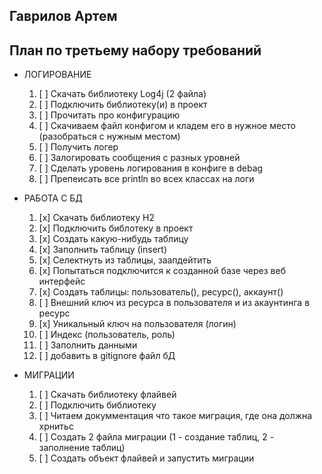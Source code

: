 ## Гаврилов Артем

## План по третьему набору требований
* ЛОГИРОВАНИЕ
    1. [ ] Скачать библиотеку Log4j (2 файла)
    2. [ ] Подключить библиотеку(и) в проект
    3. [ ] Прочитать про конфигурацию
    4. [ ] Скачиваем файл конфигом и кладем его в нужное место (разобраться с нужным местом)
    5. [ ] Получить логер
    6. [ ] Залогировать сообщения с разных уровней
    7. [ ] Сделать уровень логирования в конфиге в debag
    8. [ ] Препеисать все println во всех классах на логи

* РАБОТА С БД
    1. [x] Скачать библиотеку H2
    2. [x] Подключить библотеку в проект
    3. [x] Создать какую-нибудь таблицу
    4. [x] Заполнить таблицу (insert)
    5. [x] Селектнуть из таблицы, заапдейтить
    6. [x] Попытаться подключится к созданной базе через веб интерфейс
    7. [x] Создать таблицы: пользователь(), ресурс(), аккаунт()
    8. [ ] Внешний ключ из ресурса в пользователя и из акаунтинга в ресурс
    9. [x] Уникальный ключ на пользователя (логин)
    10. [ ] Индекс (пользователь, роль)
    11. [ ] Заполнить данными
    12. [ ] добавить в gitignore файл бД

* МИГРАЦИИ
    1. [ ] Скачать библиотеку флайвей
    2. [ ] Подключить библиотеку
    3. [ ] Читаем докумментация что такое миграция, где она должна хрнитьс
    4. [ ] Создать 2 файла миграции (1 - создание таблиц, 2 - заполнение таблиц)
    5. [ ] Создать объект флайвей и запустить миграции
